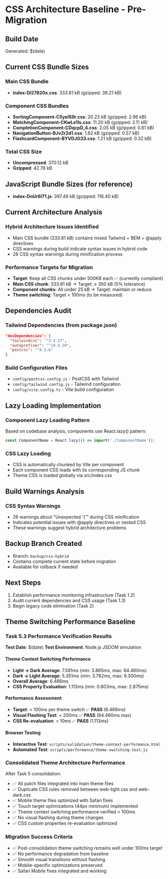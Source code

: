 # CSS Architecture Baseline - Pre-Migration

## Build Date
Generated: $(date)

## Current CSS Bundle Sizes

### Main CSS Bundle
- **index-DI27820x.css**: 333.81 kB (gzipped: 36.21 kB)

### Component CSS Bundles
- **SortingComponent-C5yelS9r.css**: 20.23 kB (gzipped: 2.96 kB)
- **MatchingComponent-CKwLe1Is.css**: 11.20 kB (gzipped: 2.11 kB)
- **CompletionComponent-CDqcpD_4.css**: 2.05 kB (gzipped: 0.61 kB)
- **NavigationButton-BJv2r2d1.css**: 1.62 kB (gzipped: 0.57 kB)
- **FlashcardComponent-BYVDJG33.css**: 1.21 kB (gzipped: 0.32 kB)

### Total CSS Size
- **Uncompressed**: 370.12 kB
- **Gzipped**: 42.78 kB

## JavaScript Bundle Sizes (for reference)
- **index-DnUr6I71.js**: 397.49 kB (gzipped: 116.40 kB)

## Current Architecture Analysis

### Hybrid Architecture Issues Identified
- Main CSS bundle (333.81 kB) contains mixed Tailwind + BEM + @apply directives
- CSS warnings during build indicate syntax issues in hybrid code
- 26 CSS syntax warnings during minification process

### Performance Targets for Migration
- **Target**: Keep all CSS chunks under 500KB each ✅ (currently compliant)
- **Main CSS chunk**: 333.81 kB → Target: ≤ 350 kB (5% tolerance)
- **Component chunks**: All under 25 kB → Target: maintain or reduce
- **Theme switching**: Target < 100ms (to be measured)

## Dependencies Audit

### Tailwind Dependencies (from package.json)
```json
"devDependencies": {
  "tailwindcss": "^3.4.17",
  "autoprefixer": "^10.4.20",
  "postcss": "^8.5.6"
}
```

### Build Configuration Files
- `config/postcss.config.js` - PostCSS with Tailwind
- `config/tailwind.config.js` - Tailwind configuration
- `config/vite.config.ts` - Vite build configuration

## Lazy Loading Implementation

### Component Lazy Loading Pattern
Based on codebase analysis, components use React.lazy() pattern:
```typescript
const ComponentName = React.lazy(() => import('./ComponentName'));
```

### CSS Lazy Loading
- CSS is automatically chunked by Vite per component
- Each component CSS loads with its corresponding JS chunk
- Theme CSS is loaded globally via src/index.css

## Build Warnings Analysis

### CSS Syntax Warnings
- 26 warnings about "Unexpected '{'" during CSS minification
- Indicates potential issues with @apply directives or nested CSS
- These warnings suggest hybrid architecture problems

## Backup Branch Created
- Branch: `backup/css-hybrid`
- Contains complete current state before migration
- Available for rollback if needed

## Next Steps
1. Establish performance monitoring infrastructure (Task 1.2)
2. Audit current dependencies and CSS usage (Task 1.3)
3. Begin legacy code elimination (Task 2)

## Theme Switching Performance Baseline

### Task 5.3 Performance Verification Results
**Test Date**: $(date)
**Test Environment**: Node.js JSDOM simulation

#### Theme Context Switching Performance
- **Light → Dark Average**: 7.581ms (min: 3.865ms, max: 64.460ms)
- **Dark → Light Average**: 5.351ms (min: 3.782ms, max: 9.300ms)
- **Overall Average**: 6.466ms
- **CSS Property Evaluation**: 1.113ms (min: 0.803ms, max: 2.875ms)

#### Performance Assessment
- **Target**: < 100ms per theme switch ✅ **PASS** (6.466ms)
- **Visual Flashing Test**: < 200ms ✅ **PASS** (64.460ms max)
- **CSS Re-evaluation**: < 10ms ✅ **PASS** (1.113ms)

#### Browser Testing
- **Interactive Test**: `scripts/validation/theme-context-performance.html`
- **Automated Test**: `scripts/performance/theme-switching-test.js`

### Consolidated Theme Architecture Performance
After Task 5 consolidation:
- ✅ All patch files integrated into main theme files
- ✅ Duplicate CSS rules removed between web-light.css and web-dark.css
- ✅ Mobile theme files optimized with Safari fixes
- ✅ Touch target optimizations (44px minimum) implemented
- ✅ Theme context switching performance verified < 100ms
- ✅ No visual flashing during theme changes
- ✅ CSS custom properties re-evaluation optimized

### Migration Success Criteria
- ✅ Post-consolidation theme switching remains well under 100ms target
- ✅ No performance degradation from baseline
- ✅ Smooth visual transitions without flashing
- ✅ Mobile-specific optimizations preserved
- ✅ Safari Mobile fixes integrated and working
